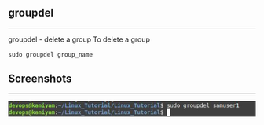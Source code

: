 ## groupdel
************
groupdel - delete a group
To delete a group
```
sudo groupdel group_name
```
## Screenshots
***************
![main](screenshots/groupdel.jpg)
